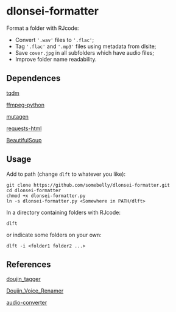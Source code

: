# dlonsei-formatter
Format a folder with RJcode:
- Convert `'.wav'` files to `'.flac'`;
- Tag `'.flac'` and `'.mp3'` files using metadata from dlsite;
- Save `cover.jpg` in all subfolders which have audio files;
- Improve folder name readability.


## Dependences

[tqdm](https://github.com/tqdm/tqdm)

[ffmpeg-python](https://github.com/kkroening/ffmpeg-python)

[mutagen](https://github.com/quodlibet/mutagen)

[requests-html](https://github.com/psf/requests-html)

[BeautifulSoup](https://www.crummy.com/software/BeautifulSoup/)


## Usage

Add to path (change `dlft` to whatever you like):
```
git clone https://github.com/somebelly/dlonsei-formatter.git
cd dlonsei-formatter
chmod +x dlonsei-formatter.py
ln -s dlonsei-formatter.py <Somewhere in PATH/dlft>
```

In a directory containing folders with RJcode:
```
dlft
```
or indicate some folders on your own:
```
dlft -i <folder1 folder2 ...>
```


## References

[doujin_tagger](https://github.com/maybeRainH/doujin_tagger)

[Doujin_Voice_Renamer](https://github.com/Watanuki-Kimihiro/Doujin_Voice_Renamer)

[audio-converter](https://github.com/somebelly/audio-converter)
